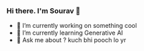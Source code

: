 ### Hi there. I'm Sourav 👋

<!--
**the-code-breaker/the-code-breaker** is a ✨ _special_ ✨ repository because its `README.md` (this file) appears on your GitHub profile.
-->
<!-- Here are some ideas to get you started: -->

- 🔭 I’m currently working on something cool
- 🌱 I’m currently learning Generative AI
- 💬 Ask me about ? kuch bhi pooch lo yr



